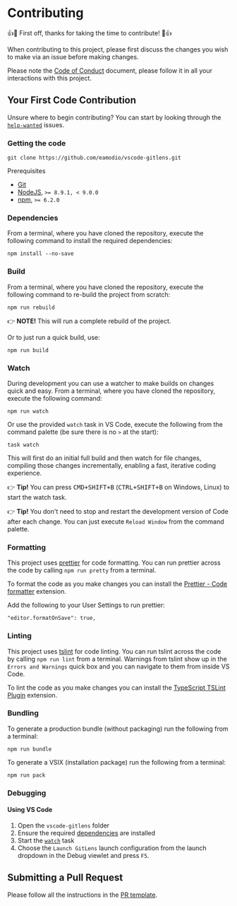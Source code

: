 # Contributing

👍🎉 First off, thanks for taking the time to contribute! 🎉👍

When contributing to this project, please first discuss the changes you wish to make via an issue before making changes.

Please note the [Code of Conduct](CODE_OF_CONDUCT.md) document, please follow it in all your interactions with this project.

## Your First Code Contribution

Unsure where to begin contributing? You can start by looking through the [`help-wanted`](https://github.com/eamodio/vscode-gitlens/labels/help%20wanted) issues.

### Getting the code

```
git clone https://github.com/eamodio/vscode-gitlens.git
```

Prerequisites

- [Git](https://git-scm.com/)
- [NodeJS](https://nodejs.org/en/), `>= 8.9.1, < 9.0.0`
- [npm](https://npmjs.com/), `>= 6.2.0`

### Dependencies

From a terminal, where you have cloned the repository, execute the following command to install the required dependencies:

```
npm install --no-save
```

### Build

From a terminal, where you have cloned the repository, execute the following command to re-build the project from scratch:

```
npm run rebuild
```

👉 **NOTE!** This will run a complete rebuild of the project.

Or to just run a quick build, use:

```
npm run build
```

### Watch

During development you can use a watcher to make builds on changes quick and easy. From a terminal, where you have cloned the repository, execute the following command:

```
npm run watch
```

Or use the provided `watch` task in VS Code, execute the following from the command palette (be sure there is no `>` at the start):

```
task watch
```

This will first do an initial full build and then watch for file changes, compiling those changes incrementally, enabling a fast, iterative coding experience.

👉 **Tip!** You can press <kbd>CMD+SHIFT+B</kbd> (<kbd>CTRL+SHIFT+B</kbd> on Windows, Linux) to start the watch task.

👉 **Tip!** You don't need to stop and restart the development version of Code after each change. You can just execute `Reload Window` from the command palette.

### Formatting

This project uses [prettier](https://prettier.io/) for code formatting. You can run prettier across the code by calling `npm run pretty` from a terminal.

To format the code as you make changes you can install the [Prettier - Code formatter](https://marketplace.visualstudio.com/items/esbenp.prettier-vscode) extension.

Add the following to your User Settings to run prettier:

```
"editor.formatOnSave": true,
```

### Linting

This project uses [tslint](https://palantir.github.io/tslint/) for code linting. You can run tslint across the code by calling `npm run lint` from a terminal. Warnings from tslint show up in the `Errors and Warnings` quick box and you can navigate to them from inside VS Code.

To lint the code as you make changes you can install the [TypeScript TSLint Plugin](https://marketplace.visualstudio.com/items?itemName=ms-vscode.vscode-typescript-tslint-plugin) extension.

### Bundling

To generate a production bundle (without packaging) run the following from a terminal:

```
npm run bundle
```

To generate a VSIX (installation package) run the following from a terminal:

```
npm run pack
```

### Debugging

#### Using VS Code

1. Open the `vscode-gitlens` folder
2. Ensure the required [dependencies](#dependencies) are installed
3. Start the [`watch`](#watch) task
4. Choose the `Launch GitLens` launch configuration from the launch dropdown in the Debug viewlet and press `F5`.

## Submitting a Pull Request

Please follow all the instructions in the [PR template](.github/PULL_REQUEST_TEMPLATE.md).
